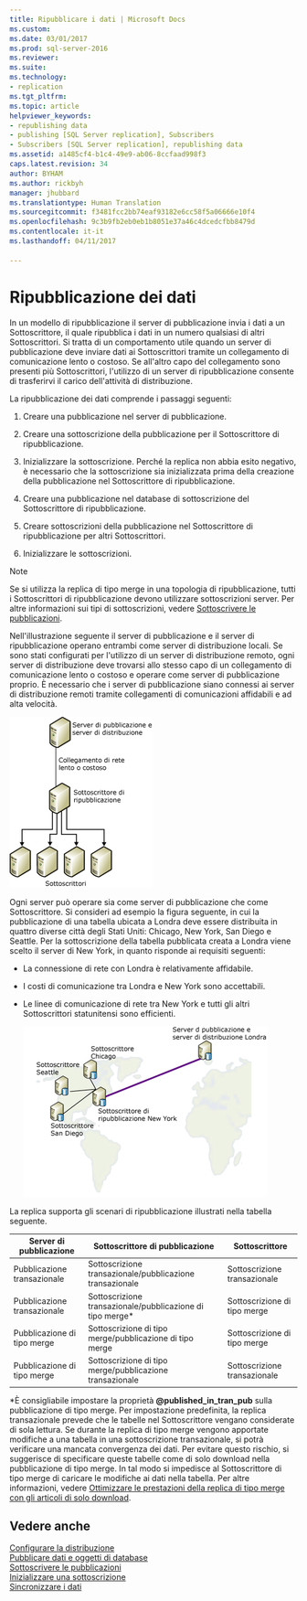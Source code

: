```yaml
---
title: Ripubblicare i dati | Microsoft Docs
ms.custom: 
ms.date: 03/01/2017
ms.prod: sql-server-2016
ms.reviewer: 
ms.suite: 
ms.technology:
- replication
ms.tgt_pltfrm: 
ms.topic: article
helpviewer_keywords:
- republishing data
- publishing [SQL Server replication], Subscribers
- Subscribers [SQL Server replication], republishing data
ms.assetid: a1485cf4-b1c4-49e9-ab06-8ccfaad998f3
caps.latest.revision: 34
author: BYHAM
ms.author: rickbyh
manager: jhubbard
ms.translationtype: Human Translation
ms.sourcegitcommit: f3481fcc2bb74eaf93182e6cc58f5a06666e10f4
ms.openlocfilehash: 9c3b9fb2eb0eb1b8051e37a46c4dcedcfbb8479d
ms.contentlocale: it-it
ms.lasthandoff: 04/11/2017

---
```

# <a name="republish-data"></a>Ripubblicazione dei dati
  In un modello di ripubblicazione il server di pubblicazione invia i dati a un Sottoscrittore, il quale ripubblica i dati in un numero qualsiasi di altri Sottoscrittori. Si tratta di un comportamento utile quando un server di pubblicazione deve inviare dati ai Sottoscrittori tramite un collegamento di comunicazione lento o costoso. Se all'altro capo del collegamento sono presenti più Sottoscrittori, l'utilizzo di un server di ripubblicazione consente di trasferirvi il carico dell'attività di distribuzione.  
  
 La ripubblicazione dei dati comprende i passaggi seguenti:  
  
1.  Creare una pubblicazione nel server di pubblicazione.  
  
2.  Creare una sottoscrizione della pubblicazione per il Sottoscrittore di ripubblicazione.  
  
3.  Inizializzare la sottoscrizione. Perché la replica non abbia esito negativo, è necessario che la sottoscrizione sia inizializzata prima della creazione della pubblicazione nel Sottoscrittore di ripubblicazione.  
  
4.  Creare una pubblicazione nel database di sottoscrizione del Sottoscrittore di ripubblicazione.  
  
5.  Creare sottoscrizioni della pubblicazione nel Sottoscrittore di ripubblicazione per altri Sottoscrittori.  
  
6.  Inizializzare le sottoscrizioni.  
  
> [!NOTE]  
>  Se si utilizza la replica di tipo merge in una topologia di ripubblicazione, tutti i Sottoscrittori di ripubblicazione devono utilizzare sottoscrizioni server. Per altre informazioni sui tipi di sottoscrizioni, vedere [Sottoscrivere le pubblicazioni](../../relational-databases/replication/subscribe-to-publications.md).  
  
 Nell'illustrazione seguente il server di pubblicazione e il server di ripubblicazione operano entrambi come server di distribuzione locali. Se sono stati configurati per l'utilizzo di un server di distribuzione remoto, ogni server di distribuzione deve trovarsi allo stesso capo di un collegamento di comunicazione lento o costoso e operare come server di pubblicazione proprio. È necessario che i server di pubblicazione siano connessi ai server di distribuzione remoti tramite collegamenti di comunicazioni affidabili e ad alta velocità.  
  
 ![Republishing data](../../relational-databases/replication/media/repl-06a.gif "Republishing data")  
  
 Ogni server può operare sia come server di pubblicazione che come Sottoscrittore. Si consideri ad esempio la figura seguente, in cui la pubblicazione di una tabella ubicata a Londra deve essere distribuita in quattro diverse città degli Stati Uniti: Chicago, New York, San Diego e Seattle. Per la sottoscrizione della tabella pubblicata creata a Londra viene scelto il server di New York, in quanto risponde ai requisiti seguenti:  
  
-   La connessione di rete con Londra è relativamente affidabile.  
  
-   I costi di comunicazione tra Londra e New York sono accettabili.  
  
-   Le linee di comunicazione di rete tra New York e tutti gli altri Sottoscrittori statunitensi sono efficienti.  
  
     ![Ripubblicazione dei dati in varie posizioni](../../relational-databases/replication/media/repl-06.gif "Ripubblicazione dei dati in varie posizioni")  
  
 La replica supporta gli scenari di ripubblicazione illustrati nella tabella seguente.  
  
|Server di pubblicazione|Sottoscrittore di pubblicazione|Sottoscrittore|  
|---------------|---------------------------|----------------|  
|Pubblicazione transazionale|Sottoscrizione transazionale/pubblicazione transazionale|Sottoscrizione transazionale|  
|Pubblicazione transazionale|Sottoscrizione transazionale/pubblicazione di tipo merge*|Sottoscrizione di tipo merge|  
|Pubblicazione di tipo merge|Sottoscrizione di tipo merge/pubblicazione di tipo merge|Sottoscrizione di tipo merge|  
|Pubblicazione di tipo merge|Sottoscrizione di tipo merge/pubblicazione transazionale|Sottoscrizione transazionale|  
  
 \*È consigliabile impostare la proprietà **@published_in_tran_pub** sulla pubblicazione di tipo merge. Per impostazione predefinita, la replica transazionale prevede che le tabelle nel Sottoscrittore vengano considerate di sola lettura. Se durante la replica di tipo merge vengono apportate modifiche a una tabella in una sottoscrizione transazionale, si potrà verificare una mancata convergenza dei dati. Per evitare questo rischio, si suggerisce di specificare queste tabelle come di solo download nella pubblicazione di tipo merge. In tal modo si impedisce al Sottoscrittore di tipo merge di caricare le modifiche ai dati nella tabella. Per altre informazioni, vedere [Ottimizzare le prestazioni della replica di tipo merge con gli articoli di solo download](../../relational-databases/replication/merge/optimize-merge-replication-performance-with-download-only-articles.md).  
  
## <a name="see-also"></a>Vedere anche  
 [Configurare la distribuzione](../../relational-databases/replication/configure-distribution.md)   
 [Pubblicare dati e oggetti di database](../../relational-databases/replication/publish/publish-data-and-database-objects.md)   
 [Sottoscrivere le pubblicazioni](../../relational-databases/replication/subscribe-to-publications.md)   
 [Inizializzare una sottoscrizione](../../relational-databases/replication/initialize-a-subscription.md)   
 [Sincronizzare i dati](../../relational-databases/replication/synchronize-data.md)  
  
  
